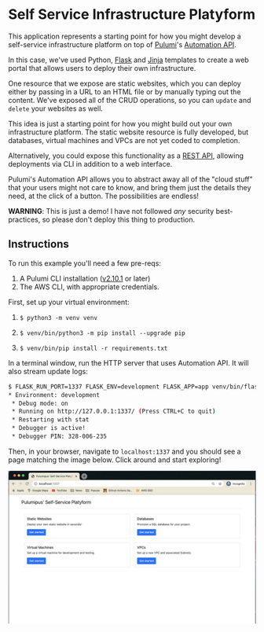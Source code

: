 # Self Service Infrastructure Platyform

This application represents a starting point for how you might develop a self-service infrastructure platform on top of [Pulumi](https://pulumi.com)'s [Automation API](https://www.pulumi.com/blog/automation-api/).

In this case, we've used Python, [Flask](https://flask.palletsprojects.com/en/1.1.x/) and [Jinja](https://jinja.palletsprojects.com/en/2.11.x/) templates to create a web portal that allows users to deploy their own infrastructure.

One resource that we expose are static websites, which you can deploy either by passing in a URL to an HTML file or by manually typing out the content. We've exposed all of the CRUD operations, so you can `update` and `delete` your websites as well.

This idea is just a starting point for how you might build out your own infrastructure platform. The static website resource is fully developed, but databases, virtual machines and VPCs are not yet coded to completion. 

Alternatively, you could expose this functionality as a [REST API](https://github.com/pulumi/automation-api-examples/tree/main/python/pulumi_over_http), allowing deployments via CLI in addition to a web interface.

Pulumi's Automation API allows you to abstract away all of the "cloud stuff" that your users might not care to know, and bring them just the details they need, at the click of a button. The possibilities are endless!

**WARNING**: This is just a demo! I have not followed *any* security best-practices, so please don't deploy this thing to production.

## Instructions

To run this example you'll need a few pre-reqs:
1. A Pulumi CLI installation ([v2.10.1](https://www.pulumi.com/docs/get-started/install/versions/) or later)
2. The AWS CLI, with appropriate credentials.

First, set up your virtual environment:
1. ```shell
   $ python3 -m venv venv
   ```
2. ```shell
   $ venv/bin/python3 -m pip install --upgrade pip
   ```
3. ```shell
   $ venv/bin/pip install -r requirements.txt
   ```

In a terminal window, run the HTTP server that uses Automation API. It will also stream update logs:

```bash
$ FLASK_RUN_PORT=1337 FLASK_ENV=development FLASK_APP=app venv/bin/flask run
* Environment: development
 * Debug mode: on
 * Running on http://127.0.0.1:1337/ (Press CTRL+C to quit)
 * Restarting with stat
 * Debugger is active!
 * Debugger PIN: 328-006-235
```

Then, in your browser, navigate to `localhost:1337` and you should see a page matching the image below. Click around and start exploring!

![Platyform](screenshot.png)
